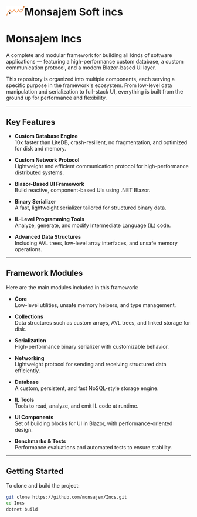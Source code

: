 # <img src="https://github.com/monsajem/Logo_files/blob/master/MonsajemLogo.png" width="50" height="25">Monsajem Soft incs

# Monsajem Incs

A complete and modular framework for building all kinds of software applications — featuring a high-performance custom database, a custom communication protocol, and a modern Blazor-based UI layer.

This repository is organized into multiple components, each serving a specific purpose in the framework's ecosystem. From low-level data manipulation and serialization to full-stack UI, everything is built from the ground up for performance and flexibility.

---

## Key Features

- **Custom Database Engine**  
  10x faster than LiteDB, crash-resilient, no fragmentation, and optimized for disk and memory.

- **Custom Network Protocol**  
  Lightweight and efficient communication protocol for high-performance distributed systems.

- **Blazor-Based UI Framework**  
  Build reactive, component-based UIs using .NET Blazor.

- **Binary Serializer**  
  A fast, lightweight serializer tailored for structured binary data.

- **IL-Level Programming Tools**  
  Analyze, generate, and modify Intermediate Language (IL) code.

- **Advanced Data Structures**  
  Including AVL trees, low-level array interfaces, and unsafe memory operations.

---

## Framework Modules

Here are the main modules included in this framework:

- **Core**  
  Low-level utilities, unsafe memory helpers, and type management.

- **Collections**  
  Data structures such as custom arrays, AVL trees, and linked storage for disk.

- **Serialization**  
  High-performance binary serializer with customizable behavior.

- **Networking**  
  Lightweight protocol for sending and receiving structured data efficiently.

- **Database**  
  A custom, persistent, and fast NoSQL-style storage engine.

- **IL Tools**  
  Tools to read, analyze, and emit IL code at runtime.

- **UI Components**  
  Set of building blocks for UI in Blazor, with performance-oriented design.

- **Benchmarks & Tests**  
  Performance evaluations and automated tests to ensure stability.

---

## Getting Started

To clone and build the project:

```bash
git clone https://github.com/monsajem/Incs.git
cd Incs
dotnet build
